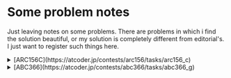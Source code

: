 # Some problem notes
Just leaving notes on some problems. There are problems in which i find the solution beautiful, or my solution is completely different from editorial's. I just want to register such things here.

<details>
<summary> [ARC156C](https://atcoder.jp/contests/arc156/tasks/arc156_c) </summary>
Thought of a construction using the centroid of the tree. It pairs nodes from different subtrees (p[x] = y, p[y] = x) and nodes with lower height are paired first.). Edi solution is kinda trivial, much easier than mine, but I thought that this construction and its proof are cute.
</details>

<details>
<summary> [ABC366](https://atcoder.jp/contests/abc366/tasks/abc366_g) </summary>
Interesting XOR Basis problem! Although constraints make it not too hard to come up with the solution
</details>


